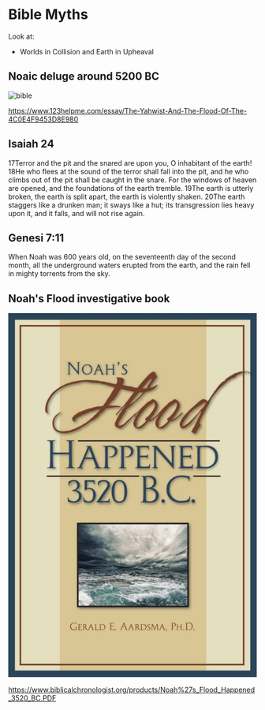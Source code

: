 # Bible Myths

Look at:
- Worlds in Collision and Earth in Upheaval

## Noaic deluge around 5200 BC

![bible](img/5200-bable.jpg "bible")

https://www.123helpme.com/essay/The-Yahwist-And-The-Flood-Of-The-4C0E4F9453D8E980

## Isaiah 24

17Terror and the pit and the snared
are upon you, O inhabitant of the earth!
18He who flees at the sound of the terror
shall fall into the pit,
and he who climbs out of the pit
shall be caught in the snare.
For the windows of heaven are opened,
and the foundations of the earth tremble.
19The earth is utterly broken,
the earth is split apart,
the earth is violently shaken.
20The earth staggers like a drunken man;
it sways like a hut;
its transgression lies heavy upon it,
and it falls, and will not rise again.

## Genesi 7:11

When Noah was 600 years old, on the seventeenth day of the second month, all the underground waters erupted from the earth, and the rain fell in mighty torrents from the sky.

## Noah's Flood investigative book

![noah](img/noahs-flood.jpg "noah")

https://www.biblicalchronologist.org/products/Noah%27s_Flood_Happened_3520_BC.PDF